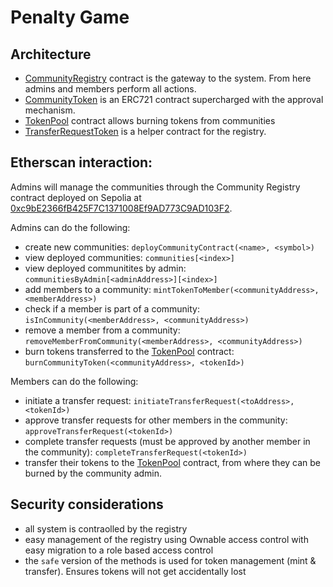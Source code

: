 # Penalty Game

## Architecture

- [CommunityRegistry](https://sepolia.etherscan.io/address/0xc9bE2366fB425F7C1371008Ef9AD773C9AD103F2#code) contract is the gateway to the system. From here admins and members perform all actions.
- [CommunityToken](https://sepolia.etherscan.io/address/0xDd88659C8d77b092cd6B68459A86f33F123E2B47#code) is an ERC721 contract supercharged with the approval mechanism.
- [TokenPool](https://sepolia.etherscan.io/address/0xBC1dba2a6fE6eE4Ba6A886fc1BBeC09a19963cf5#code) contract allows burning tokens from communities
- [TransferRequestToken](https://sepolia.etherscan.io/address/0x77Dcd2922138F77cc53B7296c86f297B9CC07F83#code) is a helper contract for the registry.

## Etherscan interaction:

Admins will manage the communities through the Community Registry contract deployed on Sepolia at [0xc9bE2366fB425F7C1371008Ef9AD773C9AD103F2](https://sepolia.etherscan.io/address/0xc9bE2366fB425F7C1371008Ef9AD773C9AD103F2#code). 

Admins can do the following:
- create new communities: `deployCommunityContract(<name>, <symbol>)`
- view deployed communities: `communities[<index>]`
- view deployed communitites by admin: `communitiesByAdmin[<adminAddress>][<index>]`
- add members to a community: `mintTokenToMember(<communityAddress>, <memberAddress>)`
- check if a member is part of a community: `isInCommunity(<memberAddress>, <communityAddress>)`
- remove a member from a community: `removeMemberFromCommunity(<memberAddress>, <communityAddress>)`
- burn tokens transferred to the [TokenPool](https://sepolia.etherscan.io/address/0xBC1dba2a6fE6eE4Ba6A886fc1BBeC09a19963cf5#code) contract: `burnCommunityToken(<communityAddress>, <tokenId>)`

Members  can do the following:
- initiate a transfer request: `initiateTransferRequest(<toAddress>, <tokenId>)`
- approve transfer requests for other members in the community: `approveTransferRequest(<tokenId>)`
- complete transfer requests (must be approved by another member in the community): `completeTransferRequest(<tokenId>)`
- transfer their tokens to the [TokenPool](https://sepolia.etherscan.io/address/0xBC1dba2a6fE6eE4Ba6A886fc1BBeC09a19963cf5#code) contract, from where they can be burned by the community admin.

## Security considerations

- all system is contraolled by the registry
- easy management of the registry using Ownable access control with easy migration to a role based access control
- the `safe` version of the methods is used for token management (mint & transfer). Ensures tokens will not get accidentally lost
